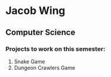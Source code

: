# Jacob Wing
## Computer Science

### Projects to work on this semester:

1. Snake Game
2. Dungeon Crawlers Game
